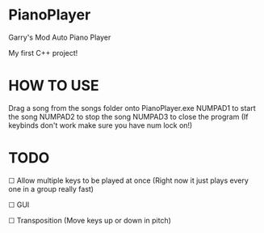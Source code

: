 # PianoPlayer
Garry's Mod Auto Piano Player


My first C++ project!



# HOW TO USE
Drag a song from the songs folder onto PianoPlayer.exe
NUMPAD1 to start the song
NUMPAD2 to stop the song
NUMPAD3 to close the program
(If keybinds don't work make sure you have num lock on!)



# TODO
☐ Allow multiple keys to be played at once (Right now it just plays every one in a group really fast)

☐ GUI

☐ Transposition (Move keys up or down in pitch)
